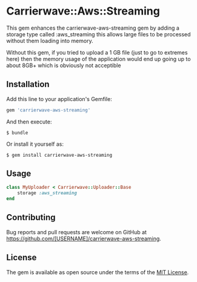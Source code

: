 # Carrierwave::Aws::Streaming

This gem enhances the carrierwave-aws-streaming gem by adding a storage type called :aws_streaming
this allows large files to be processed without them loading into memory.

Without this gem, if you tried to upload a 1 GB file (just to go to extremes here) then the memory usage
of the application would end up going up to about 8GB+ which is obviously not acceptible

## Installation

Add this line to your application's Gemfile:

```ruby
gem 'carrierwave-aws-streaming'
```

And then execute:

    $ bundle

Or install it yourself as:

    $ gem install carrierwave-aws-streaming

## Usage
```ruby
class MyUploader < Carrierwave::Uploader::Base
    storage :aws_streaming
end
```

## Contributing

Bug reports and pull requests are welcome on GitHub at https://github.com/[USERNAME]/carrierwave-aws-streaming.


## License

The gem is available as open source under the terms of the [MIT License](http://opensource.org/licenses/MIT).

